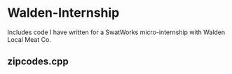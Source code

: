 # Walden-Internship

Includes code I have written for a SwatWorks micro-internship with Walden Local Meat Co.

## zipcodes.cpp
